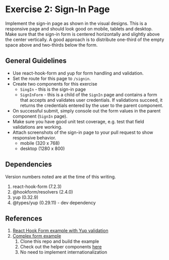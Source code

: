 # Exercise 2: Sign-In Page

Implement the sign-in page as shown in the visual designs. This is a responsive
page and should look good on mobile, tablets and desktop. Make sure that the
sign-in form is centered horizontally and slightly above the center vertically.
A good approach is to distribute one-third of the empty space above and
two-thirds below the form.

## General Guidelines

- Use react-hook-form and yup for form handling and validation.
- Set the route for this page to `/signin`.
- Create two components for this exercise
  - `SingIn` - this is the sign-in page
  - `SignInForm` - this is a child of the `SignIn` page and contains a form that
    accepts and validates user credentials. If validations succeed, it returns
    the credentials entered by the user to the parent component.
- On successful submit, simply console out the form values in the parent
  component (`SignIn` page).
- Make sure you have good unit test coverage, e.g. test that field validations
  are working.
- Attach screenshots of the sign-in page to your pull request to show responsive
  behavior.
  - mobile (320 x 768)
  - desktop (1280 x 800)

## Dependencies

Version numbers noted are at the time of this writing.

1. react-hook-form (7.2.3)
2. @hookform/resolvers (2.4.0)
3. yup (0.32.9)
4. @types/yup (0.29.11) - dev dependency

## References

1. [React Hook Form example with Yup validation](https://react-hook-form.com/get-started/#SchemaValidation)
2. [Complex form example](https://github.com/nareshbhatia/form-examples)
   1. Clone this repo and build the example
   2. Check out the helper components
      [here](https://github.com/nareshbhatia/form-examples/tree/main/checkout-form-rhf/src/components/Form)
   3. No need to implement internationalization
